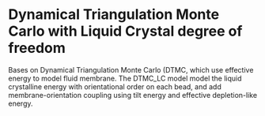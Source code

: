 # Dynamical Triangulation Monte Carlo with Liquid Crystal degree of freedom

Bases on Dynamical Triangulation Monte Carlo (DTMC, which use effective energy to model fluid membrane. The DTMC_LC model model the liquid crystalline energy with orientational order on each bead, and add membrane-orientation coupling using tilt energy and effective depletion-like energy.